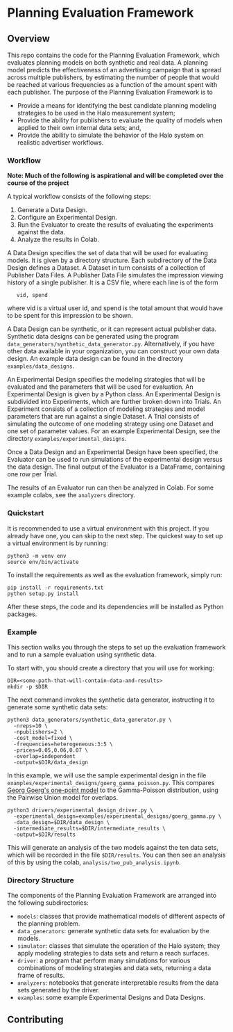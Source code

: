 # Planning Evaluation Framework

## Overview

This repo contains the code for the Planning Evaluation Framework, which
evaluates planning models on both synthetic and real data. A planning model
predicts the effectiveness of an advertising campaign that is spread across
multiple publishers, by estimating the number of people that would be reached at
various frequencies as a function of the amount spent with each publisher. The
purpose of the Planning Evaluation Framework is to

*   Provide a means for identifying the best candidate planning modeling strategies
    to be used in the Halo measurement system;
*   Provide the ability for publishers to evaluate the quality of models when
    applied to their own internal data sets; and,
*   Provide the ability to simulate the behavior of the Halo system on realistic
    advertiser workflows.

### Workflow

**Note: Much of the following is aspirational and will be completed over the
course of the project**

A typical workflow consists of the following steps:

1.  Generate a Data Design.
1.  Configure an Experimental Design.
1.  Run the Evaluator to create the results of evaluating the experiments
    against the data.
1.  Analyze the results in Colab.

A Data Design specifies the set of data that will be used for evaluating models.
It is given by a directory structure. Each subdirectory of the Data Design
defines a Dataset. A Dataset in turn consists of a collection of Publisher Data
Files. A Publisher Data File simulates the impression viewing history of a
single publisher. It is a CSV file, where each line is of the form

```
   vid, spend
```

where vid is a virtual user id, and spend is the total amount that would have
to be spent for this impression to be shown.

A Data Design can be synthetic, or it can represent actual publisher data.
Synthetic data designs can be generated using the program
`data_generators/synthetic_data_generator.py`. Alternatively, if you have other
data available in your organization, you can construct your own data design. An
example data design can be found in the directory `examples/data_designs`.

An Experimental Design specifies the modeling strategies that will be
evaluated and the parameters that will be used for evaluation. An
Experimental Design is given by a Python class. An Experimental Design
is subdivided into Experiments, which are further broken down into
Trials. An Experiment consists of a collection of modeling strategies
and model parameters that are run against a single Dataset. A Trial
consists of simulating the outcome of one modeling strategy using one
Dataset and one set of parameter values. For an example Experimental
Design, see the directory `examples/experimental_designs`.

Once a Data Design and an Experimental Design have been specified, the Evaluator
can be used to run simulations of the experimental design versus the data
design. The final output of the Evaluator is a DataFrame, containing one row per
Trial.

The results of an Evaluator run can then be analyzed in Colab. For some example
colabs, see the `analyzers` directory.

### Quickstart

It is recommended to use a virtual environment with this project. If you already
have one, you can skip to the next step. The quickest way to set up a virtual
environment is by running:

```
python3 -m venv env
source env/bin/activate
```

To install the requirements as well as the evaluation framework, simply run:

```
pip install -r requirements.txt
python setup.py install
```

After these steps, the code and its dependencies will be installed as Python
packages.

### Example

This section walks you through the steps to set up the evaluation framework and
to run a sample evaluation using synthetic data.

To start with, you should create a directory that you will use for working:

```
DIR=<some-path-that-will-contain-data-and-results>
mkdir -p $DIR
```

The next command invokes the synthetic data generator, instructing it to
generate some synthetic data sets:

```
python3 data_generators/synthetic_data_generator.py \
  -nreps=10 \
  -npublishers=2 \
  -cost_model=fixed \
  -frequencies=heterogeneous:3:5 \
  -prices=0.05,0.06,0.07 \
  -overlap=independent
  -output=$DIR/data_design
```

In this example, we will use the sample experimental design in the file
`examples/experimental_designs/goerg_gamma_poisson.py`. This compares [Georg Goerg's
one-point model](https://research.google/pubs/pub43218/) to the Gamma-Poisson distribution,
using the Pairwise Union model for overlaps.

```
python3 drivers/experimental_design_driver.py \
  -experimental_design=examples/experimental_designs/goerg_gamma.py \
  -data_design=$DIR/data_design \
  -intermediate_results=$DIR/intermediate_results \
  -output=$DIR/results
```

This will generate an analysis of the two models against the ten data sets,
which will be recorded in the file `$DIR/results`. You can then see an analysis
of this by using the colab, `analysis/two_pub_analysis.ipynb`.

### Directory Structure

The components of the Planning Evaluation Framework are arranged into the
following subdirectories:

*   `models`: classes that provide mathematical models of different aspects of
    the planning problem.
*   `data_generators`: generate synthetic data sets for evaluation by the
    models.
*   `simulator`: classes that simulate the operation of the Halo system; they
    apply modeling strategies to data sets and return a reach surfaces.
*   `driver`: a program that perform many simulations for various combinations
    of modeling strategies and data sets, returning a data frame of results.
*   `analyzers`: notebooks that generate interpretable results from the data
    sets generated by the driver.
*   `examples`: some example Experimental Designs and Data Designs.

## Contributing
